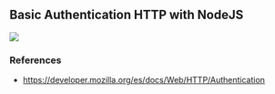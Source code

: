 
## Basic Authentication HTTP with NodeJS

![](https://mdn.mozillademos.org/files/14689/HTTPAuth.png)

### References

- https://developer.mozilla.org/es/docs/Web/HTTP/Authentication